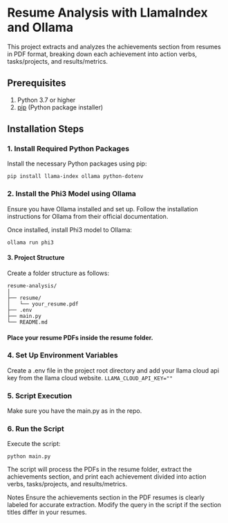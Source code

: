 # Resume Analysis with LlamaIndex and Ollama

This project extracts and analyzes the achievements section from resumes in PDF format, breaking down each achievement into action verbs, tasks/projects, and results/metrics.

## Prerequisites

1. Python 3.7 or higher
2. [pip](https://pip.pypa.io/en/stable/installation/) (Python package installer)

## Installation Steps

### 1. Install Required Python Packages

Install the necessary Python packages using pip:

```
pip install llama-index ollama python-dotenv
```
### 2. Install the Phi3 Model using Ollama
Ensure you have Ollama installed and set up. Follow the installation instructions for Ollama from their official documentation.

Once installed, install Phi3 model to Ollama:
```
ollama run phi3
```
#### 3. Project Structure
Create a folder structure as follows:

```
resume-analysis/
│
├── resume/
│   └── your_resume.pdf
├── .env
├── main.py
└── README.md
```
#### Place your resume PDFs inside the resume folder.

### 4. Set Up Environment Variables
Create a .env file in the project root directory and add your llama cloud api key from the llama cloud website.
```LLAMA_CLOUD_API_KEY=""```

### 5. Script Execution
Make sure you have the main.py as in the repo.

### 6. Run the Script
Execute the script:

```
python main.py
```
The script will process the PDFs in the resume folder, extract the achievements section, and print each achievement divided into action verbs, tasks/projects, and results/metrics.

Notes
Ensure the achievements section in the PDF resumes is clearly labeled for accurate extraction.
Modify the query in the script if the section titles differ in your resumes.
